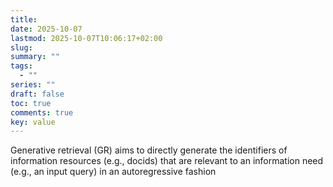 ```yaml
---
title:
date: 2025-10-07
lastmod: 2025-10-07T10:06:17+02:00
slug:
summary: ""
tags:
  - ""
series: ""
draft: false
toc: true
comments: true
key: value
---
```

Generative retrieval (GR) aims to directly generate the identifiers of information resources (e.g., docids) that are relevant to an information need (e.g., an input query) in an autoregressive fashion


